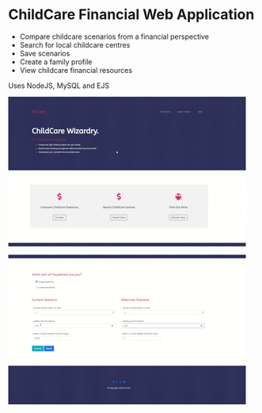 # ChildCare Financial Web Application

- Compare childcare scenarios from a financial perspective
- Search for local childcare centres
- Save scenarios
- Create a family profile
- View childcare financial resources

Uses NodeJS, MySQL and EJS


[![Calculation 1](cccalc1.gif)](https://gph.is/g/Z86L7r0)

[![Calculation 2](cccalc2.gif)](https://gph.is/g/E1pzobe)




